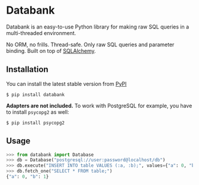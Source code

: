 # Databank

Databank is an easy-to-use Python library for making raw SQL queries in a multi-threaded environment.

No ORM, no frills. Thread-safe. Only raw SQL queries and parameter binding. Built on top of [SQLAlchemy](https://www.sqlalchemy.org/).

## Installation

You can install the latest stable version from [PyPI](https://pypi.org/project/databank/)

```
$ pip install databank
```

**Adapters are not included.** To work with PostgreSQL for example, you have to install `psycopg2` as well:

```
$ pip install psycopg2
```

## Usage

```python
>>> from databank import Database
>>> db = Database("postgresql://user:password@localhost/db")
>>> db.execute("INSERT INTO table VALUES (:a, :b);", values={"a": 0, "b": 1})
>>> db.fetch_one("SELECT * FROM table;")
{"a": 0, "b": 1}
```
